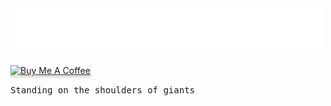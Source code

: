 <img src="assets/greetings.svg" alt=":greet:" />

<a href="https://www.buymeacoffee.com/andikaleonardo" target="_blank"><img src="https://www.buymeacoffee.com/assets/img/custom_images/orange_img.png" alt="Buy Me A Coffee" style="height: 31px !important;width: 124px !important;box-shadow: 0px 3px 2px 0px rgba(190, 190, 190, 0.5) !important;-webkit-box-shadow: 0px 3px 2px 0px rgba(190, 190, 190, 0.5) !important;" ></a>

<samp>
  Standing on the shoulders of giants
</samp>

<!--<img src="https://visitor-badge.laobi.icu/badge?page_id=andikaleonardo.andikaleonardo" alt="visitor badge"/>-->



